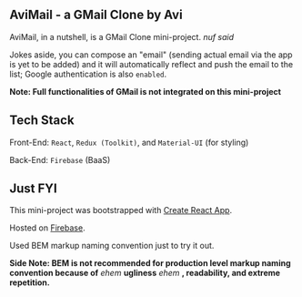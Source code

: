 ## AviMail - a GMail Clone by Avi

AviMail, in a nutshell, is a GMail Clone mini-project. *nuf said*

Jokes aside, you can compose an "email" (sending actual email via the app is yet to be added) and it will automatically reflect and push the email to the list; Google authentication is also `enabled`.

**Note: Full functionalities of GMail is not integrated on this mini-project**

## Tech Stack

Front-End: `React`, `Redux (Toolkit)`, and `Material-UI` (for styling)

Back-End: `Firebase` (BaaS) 

## Just FYI

This mini-project was bootstrapped with [Create React App](https://facebook.github.io/create-react-app/docs/getting-started).

Hosted on [Firebase](https://firebase.google.com/).

Used BEM markup naming convention just to try it out.

**Side Note: BEM is not recommended for production level markup naming convention because of** *ehem* **ugliness** *ehem* **, readability, and extreme repetition.**
